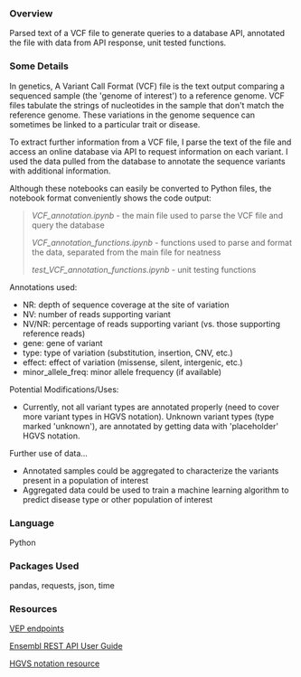 
### Overview
Parsed text of a VCF file to generate queries to a database API, annotated the file with data from API response, unit tested functions.

### Some Details
In genetics, A Variant Call Format (VCF) file is the text output comparing a sequenced sample (the 'genome of interest') to a reference genome. VCF files tabulate the strings of nucleotides in the sample that don't match the reference genome. These variations in the genome sequence can sometimes be linked to a particular trait or disease. 

To extract further information from a VCF file, I parse the text of the file and access an online database via API to request information on each variant. I used the data pulled from the database to annotate the sequence variants with additional information. 


Although these notebooks can easily be converted to Python files, the notebook format conveniently shows the code output:
>*VCF_annotation.ipynb* - the main file used to parse the VCF file and query the database
>
>*VCF_annotation_functions.ipynb* - functions used to parse and format the data, separated from the main file for neatness
>
>*test_VCF_annotation_functions.ipynb* - unit testing functions

Annotations used:
- NR: depth of sequence coverage at the site of variation
- NV: number of reads supporting variant
- NV/NR: percentage of reads supporting variant (vs. those supporting reference reads)
- gene: gene of variant
- type: type of variation (substitution, insertion, CNV, etc.)
- effect: effect of variation (missense, silent, intergenic, etc.)
- minor_allele_freq: minor allele frequency (if available)

 Potential Modifications/Uses:
- Currently, not all variant types are annotated properly (need to cover more variant types in HGVS notation). Unknown variant types (type marked 'unknown'), are annotated by getting data with 'placeholder' HGVS notation.

Further use of data...
- Annotated samples could be aggregated to characterize the variants present in a population of interest
- Aggregated data could be used to train a machine learning algorithm to predict disease type or other population of interest

### Language
Python

### Packages Used
pandas, requests, json, time


### Resources
[VEP endpoints](https://rest.ensembl.org/#VEP)

[Ensembl REST API User Guide](https://github.com/Ensembl/ensembl-rest/wiki)

[HGVS notation resource](https://varnomen.hgvs.org/)

